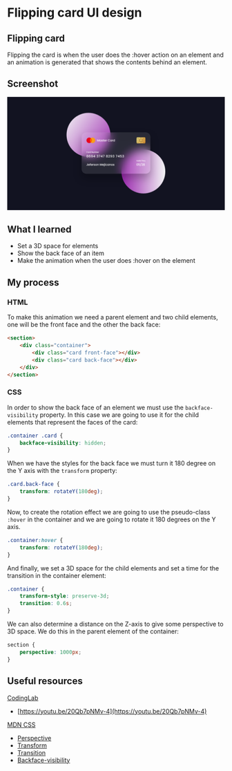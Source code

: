 # Flipping card UI design

## Flipping card

Flipping the card is when the user does the :hover action on an element and an animation is generated that shows the contents behind an element.

## Screenshot

![Card ui design.png](./images/Card%20ui%20design.png)

## What I learned

- Set a 3D space for elements
- Show the back face of an item
- Make the animation when the user does :hover on the element

## My process

### HTML

To make this animation we need a parent element and two child elements, one will be the front face and the other the back face:

```html
<section>
	<div class="container">
		<div class="card front-face"></div>
		<div class="card back-face"></div>
	</div>
</section>
```

### CSS

In order to show the back face of an element we must use the `backface-visibility` property. In this case we are going to use it for the child elements that represent the faces of the card:

```css
.container .card {
	backface-visibility: hidden;
}
```

When we have the styles for the back face we must turn it 180 degree on the Y axis with the `transform` property:

```css
.card.back-face {
	transform: rotateY(180deg);
}
```

Now, to create the rotation effect we are going to use the pseudo-class `:hover` in the container and we are going to rotate it 180 degrees on the Y axis.

```css
.container:hover {
    transform: rotateY(180deg);
}
```

And finally, we set a 3D space for the child elements and set a time for the transition in the container element:

```css
.container {
	transform-style: preserve-3d;
	transition: 0.6s;
}
```

We can also determine a distance on the Z-axis to give some perspective to 3D space. We do this in the parent element of the container:

```css
section {
    perspective: 1000px;
}
```

## **Useful resources**

[CodingLab](https://www.youtube.com/@CodingLabYT/featured)

- [https://youtu.be/20Qb7pNMv-4](https://youtu.be/20Qb7pNMv-4)

[MDN CSS](https://developer.mozilla.org/en-US/docs/Web/CSS)

- [Perspective](https://developer.mozilla.org/es/docs/Web/CSS/perspective)
- [Transform](https://developer.mozilla.org/es/docs/Web/CSS/transform)
- [Transition](https://developer.mozilla.org/es/docs/Web/CSS/transition)
- [Backface-visibility](https://developer.mozilla.org/es/docs/Web/CSS/backface-visibility)